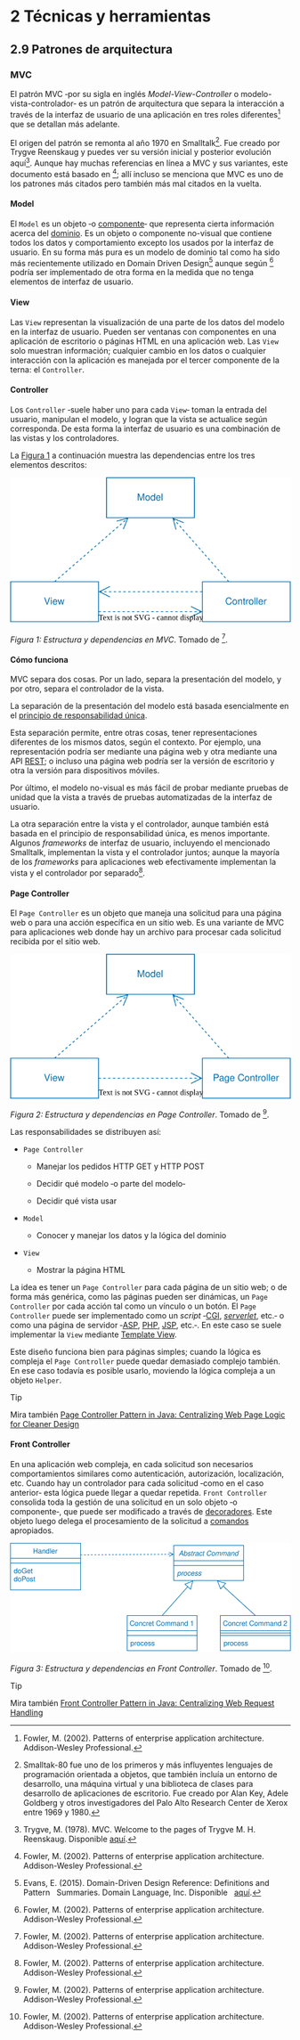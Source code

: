 # 2 Técnicas y herramientas

## 2.9 Patrones de arquitectura

### MVC

El patrón MVC ‑por su sigla en inglés *Model-View-Controller* o
modelo-vista-controlador‑ es un patrón de arquitectura que separa la interacción
a través de la interfaz de usuario de una aplicación en tres roles
diferentes[^1] que se detallan más adelante.

[^1]: Fowler, M. (2002). Patterns of enterprise application architecture.
    Addison-Wesley Professional.

El origen del patrón se remonta al año 1970 en Smalltalk[^2]. Fue creado por
Trygve Reenskaug y puedes ver su versión inicial y posterior evolución aquí[^3].
Aunque hay muchas referencias en línea a MVC y sus variantes, este documento
está basado en [^1]; allí incluso se menciona que MVC es uno de los patrones más
citados pero también más mal citados en la vuelta.

[^2]: Smalltak-80 fue uno de los primeros y más influyentes lenguajes de
    programación orientada a objetos, que también incluía un entorno de
    desarrollo, una máquina virtual y una biblioteca de clases para desarrollo
    de aplicaciones de escritorio. Fue creado por Alan Key, Adele Goldberg y
    otros investigadores del Palo Alto Research Center de Xerox entre 1969 y
    1980.

[^3]: Trygve, M. (1978). MVC. Welcome to the pages of Trygve M. H. Reenskaug.
    Disponible
    [aquí](https://folk.universitetetioslo.no/trygver/themes/mvc/mvc-index.html).

#### Model

El `Model` es un objeto ‑o [componente](/4_Conceptos/4_Componente.md)‑ que
representa cierta información acerca del [dominio](/4_Conceptos/4_Dominio.md).
Es un objeto o componente no-visual que contiene todos los datos y
comportamiento excepto los usados por la interfaz de usuario. En su forma más
pura es un modelo de dominio tal como ha sido más recientemente utilizado en
Domain Driven Design[^4] aunque según [^1] podría ser implementado de otra forma
en la medida que no tenga elementos de interfaz de usuario.

[^4]: Evans, E. (2015). Domain-Driven Design Reference: Definitions and Pattern
    Summaries. Domain Language, Inc. Disponible
    [aquí](https://www.domainlanguage.com/wp-content/uploads/2016/05/DDD_Reference_2015-03.pdf).

#### View

 Las `View` representan la visualización de una parte de los datos del modelo en
 la interfaz de usuario. Pueden ser ventanas con componentes en una aplicación
 de escritorio o páginas HTML en una aplicación web. Las `View` solo muestran
 información; cualquier cambio en los datos o cualquier interacción con la
 aplicación es manejada por el tercer componente de la terna: el `Controller`.

#### Controller

Los `Controller` ‑suele haber uno para cada `View`‑ toman la entrada
del usuario, manipulan el modelo, y logran que la vista se actualice según
corresponda. De esta forma la interfaz de usuario es una combinación de las
vistas y los controladores.

La [Figura 1](#figura-1) a continuación muestra las dependencias entre los tres
elementos descritos:

<span id="figura-1"/>

![Estructura y dependencias en MVC](/diagrams/MVC.svg)

*Figura 1: Estructura y dependencias en MVC*. Tomado de [^1].

#### Cómo funciona

MVC separa dos cosas. Por un lado, separa la presentación del modelo, y por
otro, separa el controlador de la vista.

La separación de la presentación del modelo está basada esencialmente en el
[principio de responsabilidad
única](https://blog.cleancoder.com/uncle-bob/2014/05/08/SingleReponsibilityPrinciple.html).

Esta separación permite, entre otras cosas, tener representaciones diferentes
de los mismos datos, según el contexto. Por ejemplo, una representación podría
ser mediante una página web y otra mediante una API
[REST](/4_Conceptos/4_REST.md); o incluso una página web podría ser la versión
de escritorio y otra la versión para dispositivos móviles.

Por último, el modelo no-visual es más fácil de probar mediante pruebas de
unidad que la vista a través de pruebas automatizadas de la interfaz de usuario.

La otra separación entre la vista y el controlador, aunque también está basada
en el principio de responsabilidad única, es menos importante. Algunos
*frameworks* de interfaz de usuario, incluyendo el mencionado Smalltalk,
implementan la vista y el controlador juntos; aunque la mayoría de los
*frameworks* para aplicaciones web efectivamente implementan la vista y el
controlador por separado[^1].

#### Page Controller

El `Page Controller` es un objeto que maneja una solicitud para una página web o
para una acción específica en un sitio web. Es una variante de MVC para
aplicaciones web donde hay un archivo para procesar cada solicitud recibida por
el sitio web.

<span id="figura-2"/>

![Estructura y dependencias en Page Controller](/diagrams/MVC_Page_Controller.svg)

*Figura 2: Estructura y dependencias en Page Controller*. Tomado de [^1].

Las responsabilidades se distribuyen así:

* `Page Controller`

  * Manejar los pedidos HTTP GET y HTTP POST

  * Decidir qué modelo ‑o parte del modelo‑

  * Decidir qué vista usar

* `Model`

  * Conocer y manejar los datos y la lógica del dominio

* `View`

  * Mostrar la página HTML

La idea es tener un `Page Controller` para cada página de un sitio web; o de
forma más genérica, como las páginas pueden ser dinámicas, un `Page Controller`
por cada acción tal como un vínculo o un botón. El `Page Controller` puede ser
implementado como un *script*
‑[CGI](https://datatracker.ietf.org/doc/html/rfc3875),
[*serverlet*](https://jcp.org/en/jsr/detail?id=340), etc.‑ o como una página de
servidor ‑[ASP](https://learn.microsoft.com/en-us/aspnet/overview),
[PHP](https://www.php.net/manual/es/intro-whatis.php),
[JSP](https://projects.eclipse.org/projects/ee4j.jsp), etc.‑. En este caso se
suele implementar la `View` mediante [Template
View](https://java-design-patterns.com/patterns/templateview/).

Este diseño funciona bien para páginas simples; cuando la lógica es compleja el
`Page Controller` puede quedar demasiado complejo también. En ese caso todavía
es posible usarlo, moviendo la lógica compleja a un objeto `Helper`.

> [!TIP]
> Mira también [Page Controller Pattern in Java: Centralizing Web Page Logic for
> Cleaner Design](https://java-design-patterns.com/patterns/page-controller/)

#### Front Controller

En una aplicación web compleja, en cada solicitud son necesarios comportamientos
similares como autenticación, autorización, localización, etc. Cuando hay un
controlador para cada solicitud ‑como en el caso anterior‑ esta lógica puede
llegar a quedar repetida. `Front Controller` consolida toda la gestión de una
solicitud en un solo objeto ‑o componente‑, que puede ser modificado a través de
[decoradores](https://refactoring.guru/design-patterns/decorator). Este objeto
luego delega el procesamiento de la solicitud a
[comandos](https://refactoring.guru/design-patterns/command) apropiados.

<span id="figura-3"/>

![Estructura y dependencias en Front Controller](/diagrams/MVC_Front_Controller.svg)

*Figura 3: Estructura y dependencias en Front Controller*. Tomado de [^1].

> [!TIP]
> Mira también [Front Controller Pattern in Java: Centralizing Web Request
> Handling](https://java-design-patterns.com/patterns/front-controller/)
